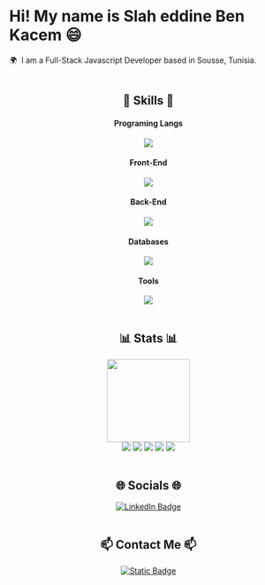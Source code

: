 Hi! My name is Slah eddine Ben Kacem 😄
========================================================================================================================================

🌍  I am a Full-Stack Javascript Developer based in Sousse, Tunisia.
<br/>
<br/>

<div align=center>
  <h2>💪 Skills 💪</h2>
  <div>
    <h4>Programing Langs</h4>
      <img src="https://skillicons.dev/icons?i=js,ts">
    <h4>Front-End</h4>
      <img src="https://skillicons.dev/icons?i=html,css,react,nextjs,tailwind,mui,redux">
    <h4>Back-End</h4>
      <img src="https://skillicons.dev/icons?i=nodejs,express,prisma,sequelize,nestjs">
    <h4>Databases</h4>
      <img src="https://skillicons.dev/icons?i=mysql,postgresql,mongodb">
    <h4>Tools</h4>
      <img src="https://skillicons.dev/icons?i=github,git,vscode,npm,bun,postman,docker">
  </div>
  <br/>

  <div align=center> 
    <h2>📊 Stats 📊</h2>
    <img height=150px src="https://streak-stats.demolab.com?user=slahbk&theme=react"></br>
    <img src="https://github-profile-summary-cards.vercel.app/api/cards/profile-details?username=slahbk&theme=react">
    <img src="https://github-profile-summary-cards.vercel.app/api/cards/repos-per-language?username=slahbk&theme=react">
    <img src="https://github-profile-summary-cards.vercel.app/api/cards/most-commit-language?username=slahbk&theme=react">
    <img src="https://github-profile-summary-cards.vercel.app/api/cards/stats?username=slahbk&theme=react">
    <img src="https://github-profile-summary-cards.vercel.app/api/cards/productive-time?username=slahbk&theme=react&utcOffset=1">
  </div>
<br/>
  
  <h2>🌐 Socials 🌐</h2>
  <div>
    <a href="https://www.linkedin.com/in/slah-eddine-ben-kacem" target="_blank">
      <img src="https://img.shields.io/badge/LinkedIn-blue?style=for-the-badge&logo=linkedin&logoColor=white" alt="LinkedIn Badge"/>
    </a>
  </div>
  <br/>
  
  <h2>📫 Contact Me 📫</h2>
    <p>
      <a href="mailto:slah.eddine.ben.kacem@gmail.com">
        <img alt="Static Badge" src="https://img.shields.io/badge/-send%20email-red?style=social&logo=gmail">
      </a>
    </p>
</div>
